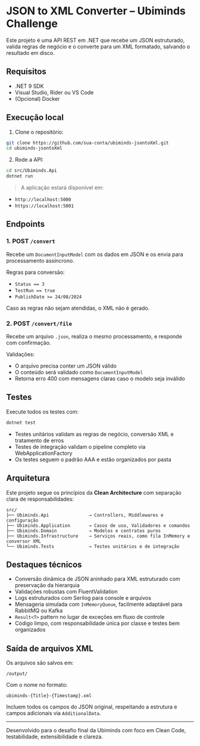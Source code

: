 # JSON to XML Converter – Ubiminds Challenge

Este projeto é uma API REST em .NET que recebe um JSON estruturado, valida regras de negócio e o converte para um XML formatado, salvando o resultado em disco.

## Requisitos

- .NET 9 SDK
- Visual Studio, Rider ou VS Code
- (Opcional) Docker

## Execução local

1. Clone o repositório:

```bash
git clone https://github.com/sua-conta/ubiminds-jsontoXml.git
cd ubiminds-jsontoXml
```

2. Rode a API:

```bash
cd src/Ubiminds.Api
dotnet run
```

> A aplicação estará disponível em:
- `http://localhost:5000`
- `https://localhost:5001`

## Endpoints

### 1. POST `/convert`

Recebe um `DocumentInputModel` com os dados em JSON e os envia para processamento assíncrono.

Regras para conversão:
- `Status == 3`
- `TestRun == true`
- `PublishDate >= 24/08/2024`

Caso as regras não sejam atendidas, o XML não é gerado.

### 2. POST `/convert/file`

Recebe um arquivo `.json`, realiza o mesmo processamento, e responde com confirmação.

Validações:
- O arquivo precisa conter um JSON válido
- O conteúdo será validado como `DocumentInputModel`
- Retorna erro 400 com mensagens claras caso o modelo seja inválido

## Testes

Execute todos os testes com:

```bash
dotnet test
```

- Testes unitários validam as regras de negócio, conversão XML e tratamento de erros
- Testes de integração validam o pipeline completo via WebApplicationFactory
- Os testes seguem o padrão AAA e estão organizados por pasta

## Arquitetura

Este projeto segue os princípios da **Clean Architecture** com separação clara de responsabilidades:

```
src/
├── Ubiminds.Api               → Controllers, Middlewares e configuração
├── Ubiminds.Application       → Casos de uso, Validadores e comandos
├── Ubiminds.Domain            → Modelos e contratos puros
├── Ubiminds.Infrastructure    → Serviços reais, como fila InMemory e conversor XML
└── Ubiminds.Tests             → Testes unitários e de integração
```

## Destaques técnicos

- Conversão dinâmica de JSON aninhado para XML estruturado com preservação da hierarquia
- Validações robustas com FluentValidation
- Logs estruturados com Serilog para console e arquivos
- Mensageria simulada com `InMemoryQueue`, facilmente adaptável para RabbitMQ ou Kafka
- `Result<T>` pattern no lugar de exceções em fluxo de controle
- Código limpo, com responsabilidade única por classe e testes bem organizados

## Saída de arquivos XML

Os arquivos são salvos em:

```
/output/
```

Com o nome no formato:

```
ubiminds-{Title}-{Timestamp}.xml
```

Incluem todos os campos do JSON original, respeitando a estrutura e campos adicionais via `AdditionalData`.

---

Desenvolvido para o desafio final da Ubiminds com foco em Clean Code, testabilidade, extensibilidade e clareza.
